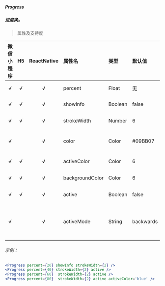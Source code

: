 ##### Progress
##### 进度条。

> 属性及支持度

| 微信小程序 | H5 | ReactNative| 属性名 | 类型 | 默认值 | 说明 |
| :-: | :-: | :-: | :- | :- | :- | :- |
| √ | √ | √ |percent | Float   | 无 | 百分比 0~100 |
| √ | √ | √ | showInfo | Boolean | false | 在进度条右侧显示百分比 |
| √ | √ | √ | strokeWidth | Number  | 6 | 进度条线的宽度，单位 px |
| √ |  | √ | color | Color   | #09BB07 | 进度条颜色 （请使用 activeColor）|
| √ | √ | √ | activeColor | Color   | 6 | 已选择的进度条的颜色 |
| √ | √ | √ |backgroundColor | Color   | 6 | 未选择的进度条的颜色 |
| √ | √ | √ | active | Boolean | false     | 进度条从左往右的动画 |
| √ |  | √ |activeMode | String  | backwards | backwards: 动画从头播；forwards：动画从上次结束点接着播 |

###### 示例：
```jsx
<Progress percent={20} showInfo strokeWidth={2} />
<Progress percent={40} strokeWidth={2} active />
<Progress percent={60}  strokeWidth={2} active />
<Progress percent={80}  strokeWidth={2} active activeColor='blue' />
```
